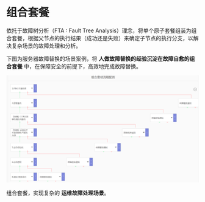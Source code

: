 # 组合套餐

依托于故障树分析（FTA : Fault Tree Analysis）理念，将单个原子套餐组装为组合套餐，根据父节点的执行结果（成功还是失败）来确定子节点的执行分支，以解决复杂场景的故障处理和分析。

下图为服务器故障替换的场景案例，将 **人做故障替换的经验沉淀在故障自愈的组合套餐** 中，在保障安全的前提下，高效地完成故障替换。

![](media/15681848604808.jpg)

组合套餐，实现复杂的 **运维故障处理场景**。

